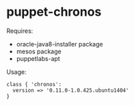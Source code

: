 # puppet-chronos

Requires:

 * oracle-java8-installer package
 * mesos package
 * puppetlabs-apt

Usage:

```
class { 'chronos':
  version => '0.11.0-1.0.425.ubuntu1404'
}
```
